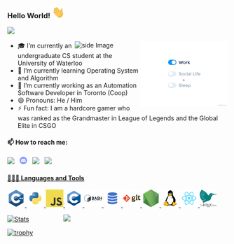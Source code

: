   ### Hello World!  <img src="https://github.com/PeNgzzzzz/PeNgzzzzz/blob/main/assets/Hi.gif" width="29px">
  ![](https://komarev.com/ghpvc/?username=PeNgzzzzz&label=Profile%20Visits&color=blue&style=for-the-badge)
  
<img src="https://github.com/PeNgzzzzz/PeNgzzzzz/blob/main/assets/life_balance.gif" alt="side Image" align="right" width="200" height="auto" />
<img src="https://giphy.com/clips/studiosoriginals-hello-hi-welcome-xxPqL4BBV3o46xWT9l" alt="side Image" align="right" width="150" height="auto" />
</a>
  
  - 🎓 I’m currently an undergraduate CS student at the University of Waterloo
  - 🌱 I’m currently learning Operating System and Algorithm
  - 🔭 I’m currently working as an Automation Software Developer in Toronto (Coop)
  - 😄 Pronouns: He / Him
  - ⚡ Fun fact: I am a hardcore gamer who was ranked as the Grandmaster in League of Legends and the Global Elite in CSGO
  
  #### 📫 How to reach me:
  
  [<img src="https://upload.wikimedia.org/wikipedia/commons/8/83/Steam_icon_logo.svg" width="3.5%"/>](https://steamcommunity.com/id/PeNgzzzz/) &nbsp; [<img src="https://github.com/PeNgzzzzz/PeNgzzzzz/blob/main/assets/discord-round.svg" width="3.5%"/>](https://discordapp.com/users/801392704584024094) &nbsp; [<img src="https://img.icons8.com/color/48/000000/linkedin.png" width="3.5%"/>](https://www.linkedin.com/in/wilson-wan-cs/) &nbsp; <a href="mailto:wilson.wan.cs@gmail.com"> <img src="https://img.icons8.com/fluent/48/000000/gmail.png" width="3.5%"/>
  
  #### 👨🏻‍💻 Languages and Tools <br />
  <code><img height="40" src="https://raw.githubusercontent.com/github/explore/80688e429a7d4ef2fca1e82350fe8e3517d3494d/topics/cpp/cpp.png"></code>
  <code><img height="40" src="https://raw.githubusercontent.com/github/explore/80688e429a7d4ef2fca1e82350fe8e3517d3494d/topics/python/python.png"></code>
  <code><img height="40" src="https://raw.githubusercontent.com/github/explore/80688e429a7d4ef2fca1e82350fe8e3517d3494d/topics/javascript/javascript.png"></code>
  <code><img height="40" src="https://raw.githubusercontent.com/github/explore/80688e429a7d4ef2fca1e82350fe8e3517d3494d/topics/c/c.png"></code>
  <code><img height="40" src="https://raw.githubusercontent.com/github/explore/80688e429a7d4ef2fca1e82350fe8e3517d3494d/topics/bash/bash.png"></code>
  <code><img height="40" src="https://raw.githubusercontent.com/github/explore/80688e429a7d4ef2fca1e82350fe8e3517d3494d/topics/sql/sql.png"></code>
  <code><img height="40" src="https://raw.githubusercontent.com/github/explore/80688e429a7d4ef2fca1e82350fe8e3517d3494d/topics/git/git.png"></code>
  <code><img height="40" src="https://raw.githubusercontent.com/github/explore/80688e429a7d4ef2fca1e82350fe8e3517d3494d/topics/nodejs/nodejs.png"></code>
  <code><img height="40" src="https://raw.githubusercontent.com/github/explore/80688e429a7d4ef2fca1e82350fe8e3517d3494d/topics/linux/linux.png"></code>
  <code><img height="40" src="https://raw.githubusercontent.com/github/explore/80688e429a7d4ef2fca1e82350fe8e3517d3494d/topics/react/react.png"></code>
  <code><img height="40" src="https://raw.githubusercontent.com/github/explore/80688e429a7d4ef2fca1e82350fe8e3517d3494d/topics/latex/latex.png"></code>
  
  [![Stats](https://github-readme-stats.vercel.app/api?username=PeNgzzzzz&show_icons=true&theme=radical)](https://github-readme-stats.vercel.app/api?username=PeNgzzzzz&show_icons=true&theme=radical)&nbsp; &nbsp; &nbsp; &nbsp; &nbsp; &nbsp; &nbsp; &nbsp; &nbsp; &nbsp; <img src="https://github.com/PeNgzzzzz/PeNgzzzzz/blob/main/assets/saved.gif" width="195">
  
  [![trophy](https://github-profile-trophy.vercel.app/?username=PeNgzzzzz&theme=juicyfresh&no-frame=true&row=1&&margin-w=20&no-bg=true)](https://github-profile-trophy.vercel.app/?username=PeNgzzzzz&theme=juicyfresh&no-frame=true&row=1&&margin-w=20&no-bg=true)
